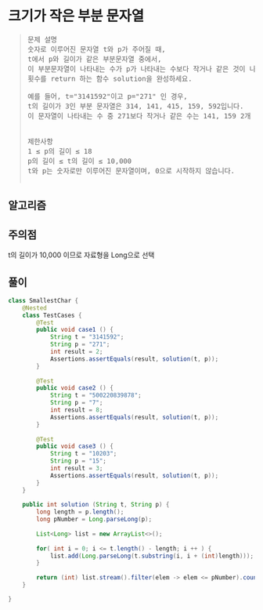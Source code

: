 # 크기가 작은 부분 문자열

> <pre>
> 문제 설명
> 숫자로 이루어진 문자열 t와 p가 주어질 때,
> t에서 p와 길이가 같은 부분문자열 중에서,
> 이 부분문자열이 나타내는 수가 p가 나타내는 수보다 작거나 같은 것이 나오는 
> 횟수를 return 하는 함수 solution을 완성하세요.
>
> 예를 들어, t="3141592"이고 p="271" 인 경우,
> t의 길이가 3인 부분 문자열은 314, 141, 415, 159, 592입니다.
> 이 문자열이 나타내는 수 중 271보다 작거나 같은 수는 141, 159 2개 입니다.
>
> 
> 제한사항
> 1 ≤ p의 길이 ≤ 18
> p의 길이 ≤ t의 길이 ≤ 10,000
> t와 p는 숫자로만 이루어진 문자열이며, 0으로 시작하지 않습니다.
> 
> </pre>

## 알고리즘

## 주의점 
t의 길이가 10,000 이므로 자료형을 Long으로 선택

## 풀이


```java
class SmallestChar {
    @Nested
    class TestCases {
        @Test
        public void case1 () {
            String t = "3141592";
            String p = "271";
            int result = 2;
            Assertions.assertEquals(result, solution(t, p));
        }
    
        @Test
        public void case2 () {
            String t = "500220839878";
            String p = "7";
            int result = 8;
            Assertions.assertEquals(result, solution(t, p));
        }
    
        @Test
        public void case3 () {
            String t = "10203";
            String p = "15";
            int result = 3;
            Assertions.assertEquals(result, solution(t, p));
        }
    }
    
    public int solution (String t, String p) {
        long length = p.length();
        long pNumber = Long.parseLong(p);
    
        List<Long> list = new ArrayList<>();
    
        for( int i = 0; i <= t.length() - length; i ++ ) {
            list.add(Long.parseLong(t.substring(i, i + (int)length)));
        }
    
        return (int) list.stream().filter(elem -> elem <= pNumber).count();
    }

}
```